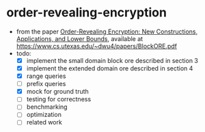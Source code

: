 # order-revealing-encryption

* from the paper [Order-Revealing Encryption: New Constructions, Applications, and Lower Bounds](./BlockORE.pdf),
  available at https://www.cs.utexas.edu/~dwu4/papers/BlockORE.pdf
* todo: 
  * [x] implement the small domain block ore described in section 3
  * [x] implement the extended domain ore described in section 4
  * [x] range queries
  * [ ] prefix queries
  * [x] mock for ground truth
  * [ ] testing for correctness
  * [ ] benchmarking
  * [ ] optimization
  * [ ] related work
